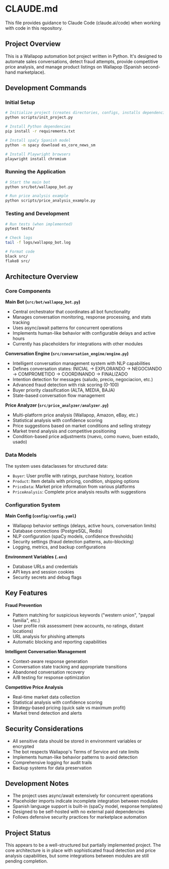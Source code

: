 # CLAUDE.md

This file provides guidance to Claude Code (claude.ai/code) when working with code in this repository.

## Project Overview

This is a Wallapop automation bot project written in Python. It's designed to automate sales conversations, detect fraud attempts, provide competitive price analysis, and manage product listings on Wallapop (Spanish second-hand marketplace).

## Development Commands

### Initial Setup
```bash
# Initialize project (creates directories, configs, installs dependencies)
python scripts/init_project.py

# Install Python dependencies
pip install -r requirements.txt

# Install spaCy Spanish model
python -m spacy download es_core_news_sm

# Install Playwright browsers
playwright install chromium
```

### Running the Application
```bash
# Start the main bot
python src/bot/wallapop_bot.py

# Run price analysis example
python scripts/price_analysis_example.py
```

### Testing and Development
```bash
# Run tests (when implemented)
pytest tests/

# Check logs
tail -f logs/wallapop_bot.log

# Format code
black src/
flake8 src/
```

## Architecture Overview

### Core Components

**Main Bot (`src/bot/wallapop_bot.py`)**
- Central orchestrator that coordinates all bot functionality
- Manages conversation monitoring, response processing, and stats tracking
- Uses async/await patterns for concurrent operations
- Implements human-like behavior with configurable delays and active hours
- Currently has placeholders for integrations with other modules

**Conversation Engine (`src/conversation_engine/engine.py`)**
- Intelligent conversation management system with NLP capabilities
- Defines conversation states: INICIAL → EXPLORANDO → NEGOCIANDO → COMPROMETIDO → COORDINANDO → FINALIZADO
- Intention detection for messages (saludo, precio, negociacion, etc.)
- Advanced fraud detection with risk scoring (0-100)
- Buyer priority classification (ALTA, MEDIA, BAJA)
- State-based conversation flow management

**Price Analyzer (`src/price_analyzer/analyzer.py`)**
- Multi-platform price analysis (Wallapop, Amazon, eBay, etc.)
- Statistical analysis with confidence scoring
- Price suggestions based on market conditions and selling strategy
- Market trend analysis and competitive positioning
- Condition-based price adjustments (nuevo, como nuevo, buen estado, usado)

### Data Models

The system uses dataclasses for structured data:
- `Buyer`: User profile with ratings, purchase history, location
- `Product`: Item details with pricing, condition, shipping options
- `PriceData`: Market price information from various platforms
- `PriceAnalysis`: Complete price analysis results with suggestions

### Configuration System

**Main Config (`config/config.yaml`)**
- Wallapop behavior settings (delays, active hours, conversation limits)
- Database connections (PostgreSQL, Redis)
- NLP configuration (spaCy models, confidence thresholds)
- Security settings (fraud detection patterns, auto-blocking)
- Logging, metrics, and backup configurations

**Environment Variables (`.env`)**
- Database URLs and credentials
- API keys and session cookies
- Security secrets and debug flags

## Key Features

**Fraud Prevention**
- Pattern matching for suspicious keywords ("western union", "paypal familia", etc.)
- User profile risk assessment (new accounts, no ratings, distant locations)
- URL analysis for phishing attempts
- Automatic blocking and reporting capabilities

**Intelligent Conversation Management**
- Context-aware response generation
- Conversation state tracking and appropriate transitions
- Abandoned conversation recovery
- A/B testing for response optimization

**Competitive Price Analysis**
- Real-time market data collection
- Statistical analysis with confidence scoring
- Strategy-based pricing (quick sale vs maximum profit)
- Market trend detection and alerts

## Security Considerations

- All sensitive data should be stored in environment variables or encrypted
- The bot respects Wallapop's Terms of Service and rate limits
- Implements human-like behavior patterns to avoid detection
- Comprehensive logging for audit trails
- Backup systems for data preservation

## Development Notes

- The project uses async/await extensively for concurrent operations
- Placeholder imports indicate incomplete integration between modules
- Spanish language support is built-in (spaCy model, response templates)
- Designed to be self-hosted with no external paid dependencies
- Follows defensive security practices for marketplace automation

## Project Status

This appears to be a well-structured but partially implemented project. The core architecture is in place with sophisticated fraud detection and price analysis capabilities, but some integrations between modules are still pending completion.